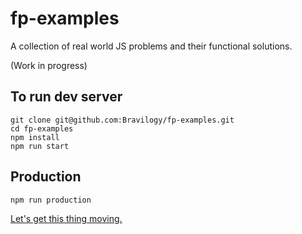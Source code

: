 # fp-examples
A collection of real world JS problems and their functional solutions. 

(Work in progress)

## To run dev server

```
git clone git@github.com:Bravilogy/fp-examples.git
cd fp-examples
npm install
npm run start
```

## Production
```
npm run production
```

[Let's get this thing moving.](http://envious-smile.surge.sh/#/examples/first-defined-property)


